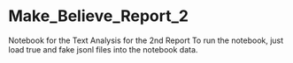 # Make_Believe_Report_2
Notebook for the Text Analysis for the 2nd Report
To run the notebook, just load true and fake jsonl files into the notebook data.
